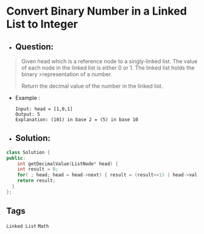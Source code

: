 # Convert Binary Number in a Linked List to Integer
- ## Question:
>Given head which is a reference node to a singly-linked list. The value of each node in the linked list is either 0 or 1. The linked list holds the binary >representation of a number.
>
>Return the decimal value of the number in the linked list.

- Example :

      Input: head = [1,0,1]
      Output: 5
      Explanation: (101) in base 2 = (5) in base 10
      
- ## Solution:
```cpp
class Solution {
public:
    int getDecimalValue(ListNode* head) {
    int result = 0;
    for( ; head; head = head->next) { result = (result<<1) | head->val; }
    return result;
  }
};
```

## Tags
`Linked List` `Math`
